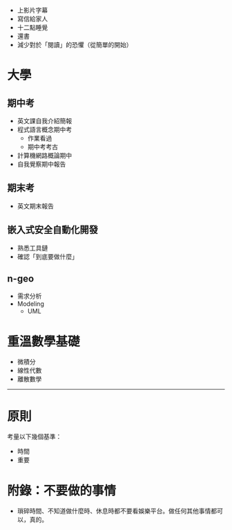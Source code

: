  - 上影片字幕
- 寫信給家人
- 十二點睡覺
- 還書
- 減少對於「閱讀」的恐懼（從簡單的開始）

# 大學

## 期中考
- 英文課自我介紹簡報
- 程式語言概念期中考
	- 作業看過
	- 期中考考古
- 計算機網路概論期中
- 自我覺察期中報告

## 期末考
- 英文期末報告

## 嵌入式安全自動化開發
- 熟悉工具鏈
- 確認「到底要做什麼」

## n-geo
-  需求分析
- Modeling
	- UML

# 重溫數學基礎
- 微積分
- 線性代數
- 離散數學

---
# 原則
考量以下幾個基準：
- 時間
- 重要

# 附錄：不要做的事情
- 瑣碎時間、不知道做什麼時、休息時都不要看娛樂平台。做任何其他事情都可以，真的。